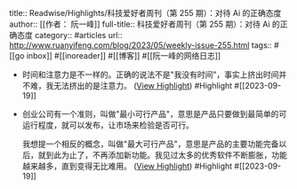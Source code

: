 title:: Readwise/Highlights/科技爱好者周刊（第 255 期）：对待 Ai 的正确态度
author:: [[作者： 阮一峰]]
full-title:: 科技爱好者周刊（第 255 期）：对待 Ai 的正确态度
category:: #articles
url:: http://www.ruanyifeng.com/blog/2023/05/weekly-issue-255.html
tags:: #[[go inbox]] #[[inoreader]] #[[博客]] #[[阮一峰的网络日志]]
- 时间和注意力是不一样的。正确的说法不是"我没有时间"，事实上挤出时间并不难，我无法挤出的是注意力。 ([View Highlight](https://read.readwise.io/read/01hantpxcr0paeem7n26y92tqa)) #Highlight #[[2023-09-19]]
- 创业公司有一个准则，叫做"最小可行产品"，意思是产品只要做到最简单的可运行程度，就可以发布，让市场来检验是否可行。
  
  我想提一个相反的概念，叫做"最大可行产品"，意思是产品的主要功能完备以后，就到此为止了，不再添加新功能。我见过太多的优秀软件不断膨胀，功能越来越多，直到变得无比难用。 ([View Highlight](https://read.readwise.io/read/01hantqhxg9b34epaae76q4p3f)) #Highlight #[[2023-09-19]]